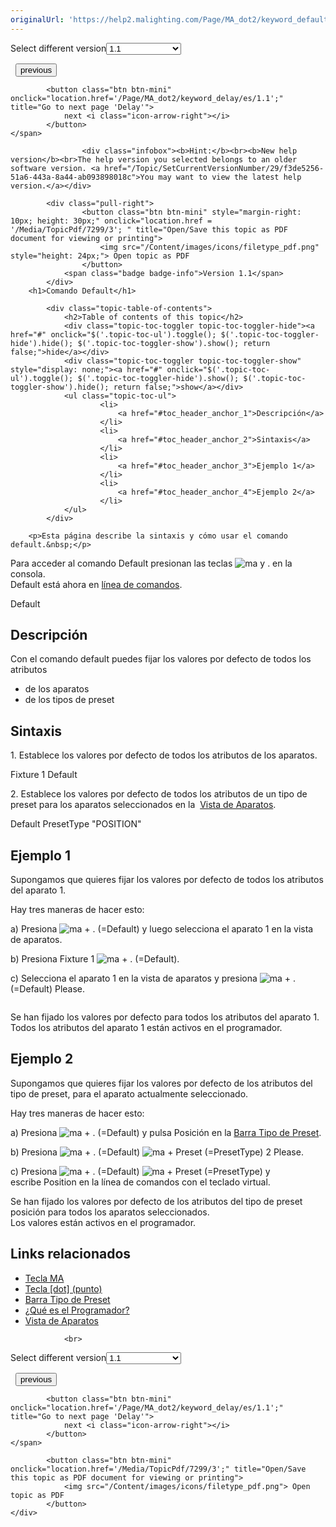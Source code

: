```yaml
---
originalUrl: 'https://help2.malighting.com/Page/MA_dot2/keyword_default/es/1.1'
---
```


<div class="topic-navigation">

<div class="pull-right">
	<span class="pull-left">


<div class="pull-left">
<form action="/Topic/SetCurrentVersionNumber" class="form-inline" id="frmTagSelector" method="post">	<span class="form-mini">
		<div class="input-prepend"><span class="add-on">Select different version</span><select autocomplete="off" id="versionNumberId" name="versionNumberId" onchange="$(this).closest('#frmTagSelector').submit();" style="width: 120px;"><option value="">- latest -</option>
<option selected="selected" value="3">1.1</option>
<option value="7">1.2</option>
<option value="12">1.3</option>
<option value="16">1.5</option>
<option value="29">1.9</option>
</select></div>
		<input data-val="true" data-val-number="The field Int32 must be a number." data-val-required="The Int32 field is required." id="ProductId" name="ProductId" type="hidden" value="7">
		<input id="CurrentGuid" name="CurrentGuid" type="hidden" value="f3de5256-51a6-443a-8a44-ab093898018c">
	</span>
</form></div>&nbsp;	</span>
	<span class="pull-right" style="white-space: nowrap;">
			<button class="btn btn-mini" onclick="location.href='/Page/MA_dot2/keyword_cue/es/1.1'; " title="Go to previous page 'Cue'">
				<i class="icon-arrow-left"></i> previous
			</button>

			<button class="btn btn-mini" onclick="location.href='/Page/MA_dot2/keyword_delay/es/1.1';" title="Go to next page 'Delay'">
				next <i class="icon-arrow-right"></i> 
			</button>
	</span>
</div>
<div class="clear-fix" style="margin-bottom: 10px"></div>
</div>

					<div class="infobox"><b>Hint:</b><br><b>New help version</b><br>The help version you selected belongs to an older software version. <a href="/Topic/SetCurrentVersionNumber/29/f3de5256-51a6-443a-8a44-ab093898018c">You may want to view the latest help version.</a></div>

			<div class="pull-right">
					<button class="btn btn-mini" style="margin-right: 10px; height: 30px;" onclick="location.href = '/Media/TopicPdf/7299/3'; " title="Open/Save this topic as PDF document for viewing or printing">
						<img src="/Content/images/icons/filetype_pdf.png" style="height: 24px;"> Open topic as PDF
					</button>
				<span class="badge badge-info">Version 1.1</span>
			</div>
		<h1>Comando Default</h1>

			<div class="topic-table-of-contents">
				<h2>Table of contents of this topic</h2>
				<div class="topic-toc-toggler topic-toc-toggler-hide"><a href="#" onclick="$('.topic-toc-ul').toggle(); $('.topic-toc-toggler-hide').hide(); $('.topic-toc-toggler-show').show(); return false;">hide</a></div>
				<div class="topic-toc-toggler topic-toc-toggler-show" style="display: none;"><a href="#" onclick="$('.topic-toc-ul').toggle(); $('.topic-toc-toggler-hide').show(); $('.topic-toc-toggler-show').hide(); return false;">show</a></div>
				<ul class="topic-toc-ul">
						<li>
							<a href="#toc_header_anchor_1">Descripción</a>
						</li>
						<li>
							<a href="#toc_header_anchor_2">Sintaxis</a>
						</li>
						<li>
							<a href="#toc_header_anchor_3">Ejemplo 1</a>
						</li>
						<li>
							<a href="#toc_header_anchor_4">Ejemplo 2</a>
						</li>
				</ul>
			</div>

		<p>Esta página describe la sintaxis y cómo usar el comando default.&nbsp;</p>

<p>Para acceder al comando Default presionan las teclas&nbsp;<span class="hardkey"><img alt="ma" src="/Media/Mlg/ma.png"></span>&nbsp;y&nbsp;<span class="hardkey">.</span>&nbsp;en la consola.<br>
Default está ahora en&nbsp;<a href="/Topic/330c5d26-3bcd-4d9c-a448-d89cc7a6d5f1">línea de comandos</a>.</p>

<div class="cl_input">Default</div>

<a name="toc_header_anchor_1" id="toc_header_anchor_1" class="topic-toc-item"></a><h2>Descripción</h2>

<p>Con el comando default puedes fijar los valores por defecto de todos los atributos</p>

<ul>
	<li>de los aparatos</li>
	<li>de los tipos de preset</li>
</ul>

<a name="toc_header_anchor_2" id="toc_header_anchor_2" class="topic-toc-item"></a><h2>Sintaxis</h2>

<p>1. Establece los valores por defecto de todos los atributos de los aparatos.</p>

<div class="cl_input">Fixture 1 Default</div>

<p>2. Establece los valores por defecto de todos los atributos de un tipo de preset para los aparatos seleccionados en la&nbsp; <a href="/Topic/989f0b88-de3d-4818-8c0b-a69fa90b2106">Vista de Aparatos</a>.</p>

<div class="cl_input">Default PresetType "POSITION"</div>

<a name="toc_header_anchor_3" id="toc_header_anchor_3" class="topic-toc-item"></a><h2>Ejemplo 1</h2>

<p>Supongamos que quieres fijar los valores por defecto de todos los atributos del aparato 1.</p>

<p>Hay tres maneras de hacer esto:</p>

<p>a) Presiona&nbsp;<span class="hardkey"><img alt="ma" src="/Media/Mlg/ma.png"></span> + <span class="hardkey">.</span> (=Default) y luego selecciona el aparato 1 en la vista de aparatos.</p>

<p>b) Presiona&nbsp;<span class="hardkey">Fixture</span> <span class="hardkey">1</span> <span class="hardkey"><img alt="ma" src="/Media/Mlg/ma.png"></span> + <span class="hardkey">.</span> (=Default).</p>

<p>c) Selecciona el aparato 1 en la vista de aparatos y presiona&nbsp;<span class="hardkey"><img alt="ma" src="/Media/Mlg/ma.png"></span> + <span class="hardkey">.</span> (=Default) <span class="hardkey">Please</span>.</p>

<p><img alt="" src="/Media/Image/Dot2_Commands_Default01_1-0.PNG"></p>

<p>Se han fijado los valores por defecto para todos los atributos del aparato 1.<br>
Todos los atributos del aparato 1 están activos en el programador.</p>

<a name="toc_header_anchor_4" id="toc_header_anchor_4" class="topic-toc-item"></a><h2>Ejemplo 2</h2>

<p>Supongamos que quieres fijar los valores por defecto de los atributos del tipo de preset, para el aparato actualmente seleccionado.</p>

<p>Hay tres maneras de hacer esto:</p>

<p>a) Presiona&nbsp;<span class="hardkey"><img alt="ma" src="/Media/Mlg/ma.png"></span> + <span class="hardkey">.</span> (=Default) y pulsa&nbsp;<span class="softkey">Posición</span>&nbsp;en la&nbsp;<a href="/Topic/60e350ef-d825-4072-a644-ed2430d82522">Barra Tipo de Preset</a>.</p>

<p>b) Presiona&nbsp;<span class="hardkey"><img alt="ma" src="/Media/Mlg/ma.png"></span> + <span class="hardkey">.</span> (=Default) <span class="hardkey"><img alt="ma" src="/Media/Mlg/ma.png"></span> + <span class="hardkey">Preset</span> (=PresetType) <span class="hardkey">2</span> <span class="hardkey">Please</span>.</p>

<p>c) Presiona&nbsp;<span class="hardkey"><img alt="ma" src="/Media/Mlg/ma.png"></span> + <span class="hardkey">.</span> (=Default) <span class="hardkey"><img alt="ma" src="/Media/Mlg/ma.png"></span> + <span class="hardkey">Preset</span> (=PresetType) y escribe&nbsp;<span class="syntax">Position</span>&nbsp;en la línea de comandos con el teclado virtual.</p>

<p>Se han fijado los valores por defecto de los atributos del tipo de preset posición para todos los aparatos seleccionados.<br>
Los valores están activos en el programador.&nbsp;</p>

<a name="toc_header_anchor_5" id="toc_header_anchor_5" class="topic-toc-item"></a><h2>Links relacionados</h2>

<ul>
	<li><a href="/Topic/204e781e-986f-4c9a-8af9-0022186dc7aa">Tecla MA</a></li>
	<li><a href="/Topic/7db985ea-89d5-4825-8469-42e3c4d43220">Tecla [dot] (punto)</a></li>
	<li><a href="/Topic/60e350ef-d825-4072-a644-ed2430d82522">Barra Tipo de Preset</a></li>
	<li><a href="/Topic/e740a39c-ef36-4081-9014-59e0a288711c">¿Qué es el Programador?</a></li>
	<li><a href="/Topic/989f0b88-de3d-4818-8c0b-a69fa90b2106">Vista de Aparatos</a></li>
</ul>


				<br>
<div class="topic-navigation">

<div class="pull-right">
	<span class="pull-left">


<div class="pull-left">
<form action="/Topic/SetCurrentVersionNumber" class="form-inline" id="frmTagSelector" method="post">	<span class="form-mini">
		<div class="input-prepend"><span class="add-on">Select different version</span><select autocomplete="off" id="versionNumberId" name="versionNumberId" onchange="$(this).closest('#frmTagSelector').submit();" style="width: 120px;"><option value="">- latest -</option>
<option selected="selected" value="3">1.1</option>
<option value="7">1.2</option>
<option value="12">1.3</option>
<option value="16">1.5</option>
<option value="29">1.9</option>
</select></div>
		<input data-val="true" data-val-number="The field Int32 must be a number." data-val-required="The Int32 field is required." id="ProductId" name="ProductId" type="hidden" value="7">
		<input id="CurrentGuid" name="CurrentGuid" type="hidden" value="f3de5256-51a6-443a-8a44-ab093898018c">
	</span>
</form></div>&nbsp;	</span>
	<span class="pull-right" style="white-space: nowrap;">
			<button class="btn btn-mini" onclick="location.href='/Page/MA_dot2/keyword_cue/es/1.1'; " title="Go to previous page 'Cue'">
				<i class="icon-arrow-left"></i> previous
			</button>

			<button class="btn btn-mini" onclick="location.href='/Page/MA_dot2/keyword_delay/es/1.1';" title="Go to next page 'Delay'">
				next <i class="icon-arrow-right"></i> 
			</button>
	</span>
</div>
	<div class="clear-fix"></div>
	<div class="pull-right">
	
			<button class="btn btn-mini" onclick="location.href='/Media/TopicPdf/7299/3';" title="Open/Save this topic as PDF document for viewing or printing">
				<img src="/Content/images/icons/filetype_pdf.png"> Open topic as PDF
			</button>
	</div>
<div class="clear-fix" style="margin-bottom: 10px"></div>
</div>

	
